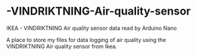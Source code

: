 # -VINDRIKTNING-Air-quality-sensor
IKEA - VINDRIKTNING Air quality sensor data read by Arduino Nano

A place to store my files for data logging of air quality using the  VINDRIKTNING Air quality sensor from Ikea.
